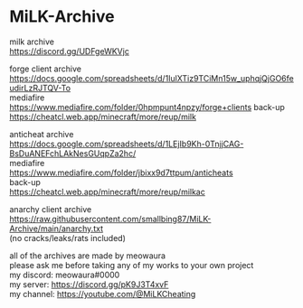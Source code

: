 # MiLK-Archive

milk archive  
https://discord.gg/UDFgeWKVjc

forge client archive  
https://docs.google.com/spreadsheets/d/1IulXTiz9TCiMn15w_uphqjQjGO6feudirLzRJTQV-To  
mediafire  
https://www.mediafire.com/folder/0hpmpunt4npzy/forge+clients
back-up  
https://cheatcl.web.app/minecraft/more/reup/milk

anticheat archive  
https://docs.google.com/spreadsheets/d/1LEjIb9Kh-0TnjjCAG-BsDuANEFchLAkNesGUqpZa2hc/  
mediafire  
https://www.mediafire.com/folder/jbixx9d7ttpum/anticheats  
back-up  
https://cheatcl.web.app/minecraft/more/reup/milkac

anarchy client archive  
https://raw.githubusercontent.com/smallbing87/MiLK-Archive/main/anarchy.txt  
(no cracks/leaks/rats included)  

all of the archives are made by meowaura  
please ask me before taking any of my works to your own project  
my discord: meowaura#0000  
my server: https://discord.gg/pK9J3T4xvF  
my channel: https://youtube.com/@MiLKCheating
